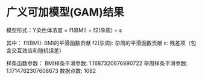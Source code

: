 广义可加模型(GAM)结果
==================================================

模型形式：Y染色体浓度 = f1(BMI) + f2(孕周) + ε

其中：
f1(BMI): BMI的平滑函数贡献
f2(孕周): 孕周的平滑函数贡献
ε: 残差项（包含交互效应和随机误差）

样条函数参数：
BMI样条平滑参数: 1.1687320676890722
孕周样条平滑参数: 1.1714762307608673
数据点数: 1082


